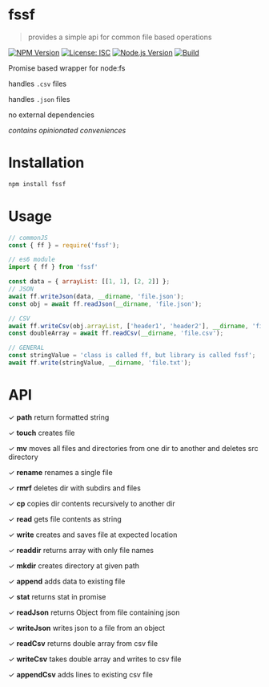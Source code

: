 # fssf

> provides a simple api for common file based operations

[![NPM Version][npm-image]][npm-url]
[![License: ISC][license-img]](LICENSE)
[![Node.js Version][node-version-image]][node-version-url]
[![Build][github-wf]][build-url]
<!-- [![install size][install-size-badge]](packagephobia-url) -->

Promise based wrapper for node:fs

handles ```.csv``` files

handles ```.json``` files

no external dependencies

*contains opinionated conveniences*

# Installation

```sh
npm install fssf
```

# Usage


```js
// commonJS
const { ff } = require('fssf');
```
```js
// es6 module
import { ff } from 'fssf'
```
```js
const data = { arrayList: [[1, 1], [2, 2]] };
// JSON
await ff.writeJson(data, __dirname, 'file.json');
const obj = await ff.readJson(__dirname, 'file.json');

// CSV
await ff.writeCsv(obj.arrayList, ['header1', 'header2'], __dirname, 'file.csv');
const doubleArray = await ff.readCsv(__dirname, 'file.csv');

// GENERAL
const stringValue = 'class is called ff, but library is called fssf';
await ff.write(stringValue, __dirname, 'file.txt');
```

# API

✓ **path** return formatted string

✓ **touch** creates file

✓ **mv** moves all files and directories from one dir to another and deletes src directory

✓ **rename** renames a single file

✓ **rmrf** deletes dir with subdirs and files

✓ **cp** copies dir contents recursively to another dir

✓ **read** gets file contents as string

✓ **write** creates and saves file at expected location

✓ **readdir** returns array with only file names

✓ **mkdir** creates directory at given path

✓ **append** adds data to existing file

✓ **stat** returns stat in promise

✓ **readJson** returns Object from file containing json

✓ **writeJson** writes json to a file from an object

✓ **readCsv** returns double array from csv file

✓ **writeCsv** takes double array and writes to csv file

✓ **appendCsv** adds lines to existing csv file


[npm-image]: https://img.shields.io/npm/v/fssf.svg?style=flat-square
[npm-url]: https://www.npmjs.com/package/fssf
[node-version-image]: https://img.shields.io/node/v/fssf.svg?style=flat-square
[node-version-url]: https://nodejs.org/en/
[license-img]: https://img.shields.io/badge/License-ISC-green.svg?style=flat-square
[github-wf]: https://img.shields.io/github/workflow/status/adotland/fssf/shipit.svg?style=flat-square
[build-url]: https://github.com/adotland/fssf/actions
<!-- [install-size-badge]: https://packagephobia.com/badge?p=fssf
[packagephobia-url]: https://packagephobia.com/result?p=fssf&style=flat-square -->
